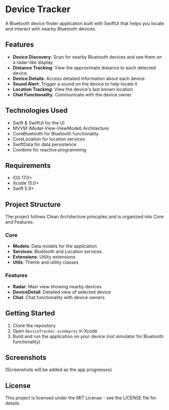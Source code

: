 # Device Tracker

A Bluetooth device finder application built with SwiftUI that helps you locate and interact with nearby Bluetooth devices.

## Features

- **Device Discovery**: Scan for nearby Bluetooth devices and see them on a radar-like display
- **Distance Tracking**: View the approximate distance to each detected device
- **Device Details**: Access detailed information about each device
- **Sound Alert**: Trigger a sound on the device to help locate it
- **Location Tracking**: View the device's last known location
- **Chat Functionality**: Communicate with the device owner

## Technologies Used

- Swift & SwiftUI for the UI
- MVVM (Model-View-ViewModel) Architecture
- CoreBluetooth for Bluetooth functionality
- CoreLocation for location services
- SwiftData for data persistence
- Combine for reactive programming

## Requirements

- iOS 17.0+
- Xcode 15.0+
- Swift 5.9+

## Project Structure

The project follows Clean Architecture principles and is organized into Core and Features:

### Core
- **Models**: Data models for the application
- **Services**: Bluetooth and Location services
- **Extensions**: Utility extensions
- **Utils**: Theme and utility classes

### Features
- **Radar**: Main view showing nearby devices
- **DeviceDetail**: Detailed view of selected device
- **Chat**: Chat functionality with device owners

## Getting Started

1. Clone the repository
2. Open `DeviceTracker.xcodeproj` in Xcode
3. Build and run the application on your device (not simulator for Bluetooth functionality)

## Screenshots

(Screenshots will be added as the app progresses)

## License

This project is licensed under the MIT License - see the LICENSE file for details. 